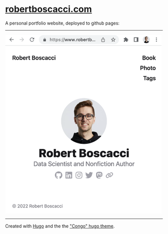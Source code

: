 # [robertboscacci.com](https://robertboscacci.com)

A personal portfolio website, deployed to github pages:

***

<img 
src="media/website_screenshot.png"
width="500"/>

***

Created with [Hugo](https://gohugo.io/) and the the ["Congo" hugo theme](https://github.com/jpanther/congo).
